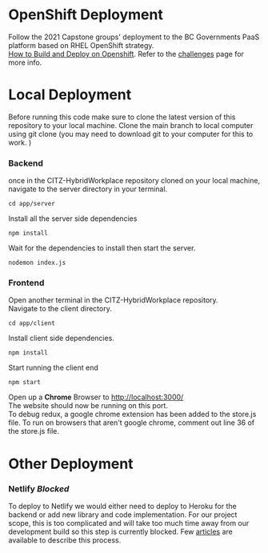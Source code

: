 # OpenShift Deployment
Follow the 2021 Capstone groups' deployment to the BC Governments PaaS platform based on RHEL OpenShift strategy.  
[How to Build and Deploy on Openshift](https://github.com/bcgov/citz-dst-capstone-2021/tree/main/openshift). Refer to the [challenges](https://github.com/bcgov/CITZ-HybridWorkplace/wiki/Challenges#issue----how-to-learn-and-onboard-to-the-bcgov-paas-openshift-platform) page for more info.


# Local Deployment

Before running this code make sure to clone the latest version of this repository to your local machine. 
Clone the main branch to local computer using git clone (you may need to download git to your computer for this to work. )
### Backend
once in the CITZ-HybridWorkplace repository cloned on your local machine, navigate to the server directory in your terminal.  
  
`cd app/server`  
  
Install all the server side dependencies  
  
`npm install`  
  
Wait for the dependencies to install then start the server.  
  
`nodemon index.js` 
  

  
### Frontend

Open another terminal in the CITZ-HybridWorkplace repository.   
Navigate to the client directory. 
  
`cd app/client`
  
Install client side dependencies.  
  
`npm install`  
  
Start running the client end  
  
`npm start`  
  
Open up a **Chrome** Browser to [http://localhost:3000/](http://localhost:3000/ )  
The website should now be running on this port.  
To debug redux, a google chrome extension has been added to the store.js file. To run on browsers that aren't google chrome, comment out line 36 of the store.js file.
  

# Other Deployment
### Netlify *Blocked* 
  
To deploy to Netlify we would either need to deploy to Heroku for the backend or add new library and code implementation. For our project scope, this is too complicated and will take too much time away from our development build so this step is currently blocked. Few [articles](https://stephencook.dev/blog/netlify-mongodb/) are available to describe this process.